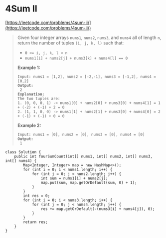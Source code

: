 # 4Sum II

[https://leetcode.com/problems/4sum-ii/](https://leetcode.com/problems/4sum-ii/)

> Given four integer arrays `nums1`, `nums2`, `nums3`, and `nums4` all of length `n`, return the number of tuples `(i, j, k, l)` such that:
>
> * `0 <= i, j, k, l < n`
> * `nums1[i] + nums2[j] + nums3[k] + nums4[l] == 0`
>
> &#x20;
>
> **Example 1:**
>
> <pre><code>Input: nums1 = [1,2], nums2 = [-2,-1], nums3 = [-1,2], nums4 = [0,2]
> <strong>Output:
> </strong> 2
> <strong>Explanation:
> </strong>The two tuples are:
> 1. (0, 0, 0, 1) -> nums1[0] + nums2[0] + nums3[0] + nums4[1] = 1 + (-2) + (-1) + 2 = 0
> 2. (1, 1, 0, 0) -> nums1[1] + nums2[1] + nums3[0] + nums4[0] = 2 + (-1) + (-1) + 0 = 0</code></pre>
>
> **Example 2:**
>
> <pre><code>Input: nums1 = [0], nums2 = [0], nums3 = [0], nums4 = [0]
> <strong>Output:
> </strong> 1</code></pre>

```
class Solution {
    public int fourSumCount(int[] nums1, int[] nums2, int[] nums3, int[] nums4) {
        Map<Integer, Integer> map = new HashMap<>();
        for (int i = 0; i < nums1.length; i++) {
            for (int j = 0; j < nums2.length; j++) {
                int sum = nums1[i] + nums2[j];
                map.put(sum, map.getOrDefault(sum, 0) + 1);
            }
        }
        int res = 0;
        for (int i = 0; i < nums3.length; i++) {
            for (int j = 0; j < nums4.length; j++) {
                res += map.getOrDefault(-(nums3[i] + nums4[j]), 0);
            }
        }
        return res;
    }
}
```
